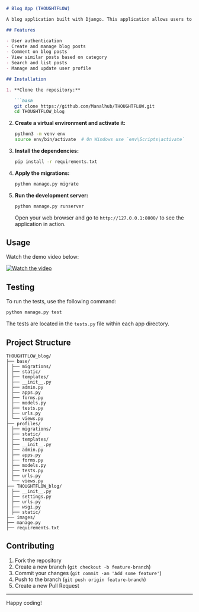 ```markdown
# Blog App (THOUGHTFLOW)

A blog application built with Django. This application allows users to create, view, and comment on blog posts.

## Features

- User authentication
- Create and manage blog posts
- Comment on blog posts
- View similar posts based on category
- Search and list posts
- Manage and update user profile

## Installation

1. **Clone the repository:**

   ```bash
   git clone https://github.com/Manalhub/THOUGHTFLOW.git
   cd THOUGHTFLOW_blog
   ```

2. **Create a virtual environment and activate it:**

   ```bash
   python3 -m venv env
   source env/bin/activate  # On Windows use `env\Scripts\activate`
   ```

3. **Install the dependencies:**

   ```bash
   pip install -r requirements.txt
   ```

4. **Apply the migrations:**

   ```bash
   python manage.py migrate
   ```


5. **Run the development server:**

   ```bash
   python manage.py runserver
   ```

   Open your web browser and go to `http://127.0.0.1:8000/` to see the application in action.

## Usage
Watch the demo video below:

[![Watch the video](https://img.youtube.com/vi/https://www.youtube.com/watch?v=hBL_1A5ju0o/maxresdefault.jpg)](https://www.youtube.com/watch?v=hBL_1A5ju0o)

## Testing

To run the tests, use the following command:

```bash
python manage.py test
```

The tests are located in the `tests.py` file within each app directory. 

## Project Structure

```
THOUGHTFLOW_blog/
├── base/
│ ├── migrations/
│ ├── static/
│ ├── templates/
│ ├── __init__.py
│ ├── admin.py
│ ├── apps.py
│ ├── forms.py
│ ├── models.py
│ ├── tests.py
│ ├── urls.py
│ └── views.py
├── profiles/
│ ├── migrations/
│ ├── static/
│ ├── templates/
│ ├── __init__.py
│ ├── admin.py
│ ├── apps.py
│ ├── forms.py
│ ├── models.py
│ ├── tests.py
│ ├── urls.py
│ └── views.py
├── THOUGHTFLOW_blog/
│ ├── __init__.py
│ ├── settings.py
│ ├── urls.py
│ ├── wsgi.py
│ ├── static/
├── images/
├── manage.py
├── requirements.txt

```

## Contributing

1. Fork the repository
2. Create a new branch (`git checkout -b feature-branch`)
3. Commit your changes (`git commit -am 'Add some feature'`)
4. Push to the branch (`git push origin feature-branch`)
5. Create a new Pull Request

---

Happy coding!
```

